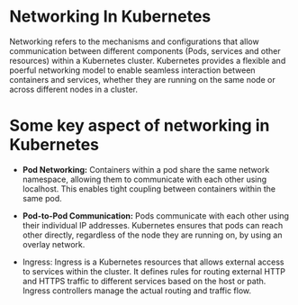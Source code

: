 # Networking In Kubernetes

Networking refers to the mechanisms and configurations that allow communication between different components (Pods, services and other resources) within a Kubernetes cluster. Kubernetes provides a flexible and poerful networking model to enable seamless interaction between containers and services, whether they are running on the same node or across different nodes in a cluster.

# Some key aspect of networking in Kubernetes

- **Pod Networking:** Containers within a pod share the same network namespace, allowing them to communicate with each other using localhost. This enables tight coupling between containers within the same pod.

- **Pod-to-Pod Communication:** Pods communicate with each other using their individual IP addresses. Kubernetes ensures that pods can reach other directly, regardless of the node they are running on, by using an overlay network. 

- Ingress: Ingress is a Kubernetes resources that allows external access to services within the cluster. It defines rules for routing external HTTP and HTTPS traffic to different services based on the host or path. Ingress controllers manage the actual routing and traffic flow.



